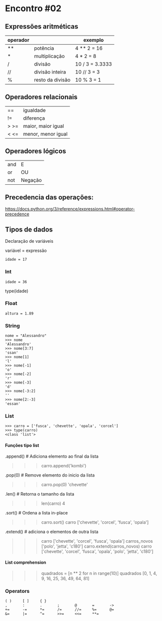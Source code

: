 # Encontro #02


## Expressões aritméticas


| operador  |   | exemplo |
|---|---|----|
| **  |  potência | 4 ** 2 = 16 |
| *  | multiplicação  |  4 * 2 = 8 | 
| /  |  divisão | 10 / 3 = 3.3333 |
| // | divisão inteira | 10 // 3 = 3 |
| %  | resto da divisão | 10 % 3 = 1 |


## Operadores relacionais

|||
|--|--|
| == | igualdade |
| != | diferença |
| > >= | maior, maior igual|
| < <= | menor, menor igual |

## Operadores lógicos

|||
|--|--|
|and | E  |
|or| OU  |
|not| Negação |

## Precedencia das operações:
https://docs.python.org/3/reference/expressions.html#operator-precedence

## Tipos de dados

Declaração de variáveis

variável = expressão
        
    idade = 17


### Int

    idade = 36
type(idade)

### Float
    altura = 1.89

### String
    nome = "Alessandro"
    >>> nome
    'Alessandro'
    >>> nome[3:7]
    'ssan'
    >>> nome[1]
    'l'
    >>> nome[-1]
    'o'
    >>> nome[-2]
    'r'
    >>> nome[-3]
    'd'
    >>> nome[-3:2]
    ''
    >>> nome[2:-3]
    'essan'
    
    
### List

    >>> carro = ['fusca', 'chevette', 'opala', 'corcel']
    >>> type(carro)
    <class 'list'>
    
#### Funções tipo list
.append() # Adiciona elemento ao final da lista
>>> carro.append('kombi')

.pop(0) # Remove elemento do inicio da lista
>>> carro.pop(0)
'chevette'

.len() # Retorna o tamanho da lista
>>> len(carro)
4

.sort() # Ordena a lista in-place
>>> carro.sort()
>>> carro
['chevette', 'corcel', 'fusca', 'opala']

.extend() # adiciona o elementos de outra lista
>>> carro
['chevette', 'corcel', 'fusca', 'opala']
>>> carros_novos
['polo', 'jetta', 'c180']
>>> carro.extend(carros_novos)
>>> carro
['chevette', 'corcel', 'fusca', 'opala', 'polo', 'jetta', 'c180']


#### List comprehension
>>> quadrados = [n ** 2 for n in range(10)]
>>> quadrados
[0, 1, 4, 9, 16, 25, 36, 49, 64, 81]


### Operators
	( )     [ ]     { }
	,       :       .       ;       @       =       ->
	+=      -=      *=      /=      //=     %=      @=
	&=      |=      ^=      >>=     <<=     **=